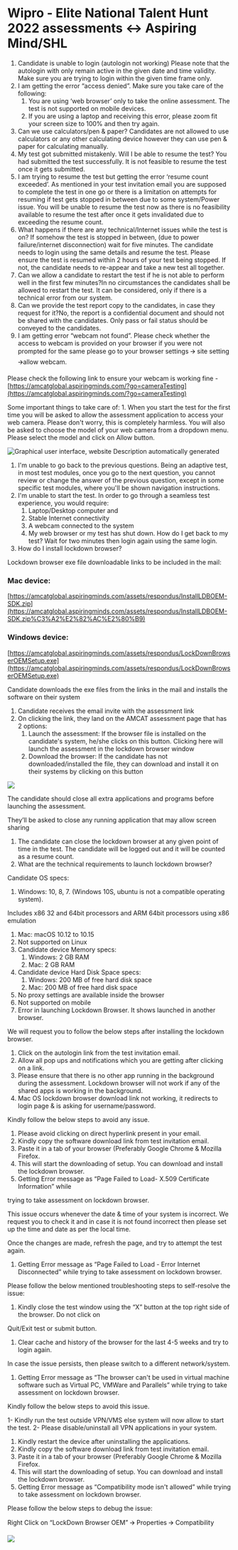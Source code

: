 # Wipro - Elite National Talent Hunt 2022 assessments &lt;-&gt; Aspiring Mind/SHL

1. Candidate is unable to login \(autologin not working\) Please note that the autologin with only remain active in the given date and time validity. Make sure you are trying to login within the given time frame only. 
2. I am getting the error “access denied”. Make sure you take care of the following:
   1. You are using ‘web browser’ only to take the online assessment. The test is not supported on mobile devices.
   2. If you are using a laptop and receiving this error, please zoom fit your screen size to 100% and then try again. 
3. Can we use calculators/pen & paper? Candidates are not allowed to use calculators or any other calculating device however they can use pen & paper for calculating manually. 
4. My test got submitted mistakenly. Will I be able to resume the test? You had submitted the test successfully. It is not feasible to resume the test once it gets submitted. 
5. I am trying to resume the test but getting the error ‘resume count exceeded’. As mentioned in your test invitation email you are supposed to complete the test in one go or there is a limitation on attempts for resuming if test gets stopped in between due to some system/Power issue. You will be unable to resume the test now as there is no feasibility available to resume the test after once it gets invalidated due to exceeding the resume count. 
6. What happens if there are any technical/Internet issues while the test is on? If somehow the test is stopped in between, \(due to power failure/internet disconnection\) wait for five minutes. The candidate needs to login using the same details and resume the test.  Please ensure the test is resumed within 2 hours of your test being stopped. If not, the candidate needs to re-appear and take a new test all together. 
7. Can we allow a candidate to restart the test if he is not able to perform well in the first few minutes?In no circumstances the candidates shall be allowed to restart the test. It can be considered, only if there is a technical error from our system. 
8. Can we provide the test report copy to the candidates, in case they request for it?No, the report is a confidential document and should not be shared with the candidates. Only pass or fail status should be conveyed to the candidates. 
9. I am getting error “webcam not found”. Please check whether the access to webcam is provided on your browser if you were not prompted for the same please go to your browser settings 🡪 site setting 🡪allow webcam.

Please check the following link to ensure your webcam is working fine - [https://amcatglobal.aspiringminds.com/?go=cameraTesting](https://amcatglobal.aspiringminds.com/?go=cameraTesting)  


Some important things to take care of: 1. When you start the test for the first time you will be asked to allow the assessment application to access your web camera. Please don't worry, this is completely harmless. You will also be asked to choose the model of your web camera from a dropdown menu. Please select the model and click on Allow button.  
  


![Graphical user interface, website  Description automatically generated](https://lh4.googleusercontent.com/wwJmkDpZl7GTTamWcIbLm9a5oUE3V9BIb1TKGOahmDbMAnmP6pohIgFS12G2nLRf3ed2iRMcUzi3EuY3I4w97c1JsRZ5VOJE5bszbiO6uUaw3JkfJQiGi7R6rAzEK-nxI4aBhRxGGcWfgkEk4Q=s0)

1. I'm unable to go back to the previous questions. Being an adaptive test, in most test modules, once you go to the next question, you cannot review or change the answer of the previous question, except in some specific test modules, where you'll be shown navigation instructions. 
2. I'm unable to start the test. In order to go through a seamless test experience, you would require:
   1. Laptop/Desktop computer and
   2. Stable Internet connectivity
   3. A webcam connected to the system
   4. My web browser or my test has shut down. How do I get back to my test? Wait for two minutes then login again using the same login. 
3. How do I install lockdown browser?

Lockdown browser exe file downloadable links to be included in the mail:

### Mac device:

[https://amcatglobal.aspiringminds.com/assets/respondus/InstallLDBOEM-SDK.zip](https://amcatglobal.aspiringminds.com/assets/respondus/InstallLDBOEM-SDK.zip%C3%A2%E2%82%AC%E2%80%B9)

### Windows device:

[https://amcatglobal.aspiringminds.com/assets/respondus/LockDownBrowserOEMSetup.exe](https://amcatglobal.aspiringminds.com/assets/respondus/LockDownBrowserOEMSetup.exe)  


Candidate downloads the exe files from the links in the mail and installs the software on their system

1. Candidate receives the email invite with the assessment link
2. On clicking the link, they land on the AMCAT assessment page that has 2 options:
   1. Launch the assessment: If the browser file is installed on the candidate's system, he/she clicks on this button. Clicking here will launch the assessment in the lockdown browser window
   2. Download the browser: If the candidate has not downloaded/installed the file, they can download and install it on their systems by clicking on this button

![](https://lh6.googleusercontent.com/WO7B8Hw_R0MtCWKiuV6MlAI3OsH0YYxTT7cl1AaqlKmdiAvdoVZB1QMBqsfPONiRmpO7gH0CZQLnXDiqit9bQjLOz6bOb1EvcRyFN1m40VYOb7nMA8ZTuwTvOW9qcPDPKiLT2n61yMsm2RNo8g=s0)

The candidate should close all extra applications and programs before launching the assessment.

They’ll be asked to close any running application that may allow screen sharing

1. The candidate can close the lockdown browser at any given point of time in the test. The candidate will be logged out and it will be counted as a resume count.
2. What are the technical requirements to launch lockdown browser?

Candidate OS specs:

1. Windows: 10, 8, 7. \(Windows 10S, ubuntu is not a compatible operating system\).

Includes x86 32 and 64bit processors and ARM 64bit processors using x86 emulation

1. Mac: macOS 10.12 to 10.15
2. Not supported on Linux
3. Candidate device Memory specs:
   1. Windows: 2 GB RAM
   2. Mac: 2 GB RAM
4. Candidate device Hard Disk Space specs:
   1. Windows: 200 MB of free hard disk space
   2. Mac: 200 MB of free hard disk space
5. No proxy settings are available inside the browser
6. Not supported on mobile
7. Error in launching Lockdown Browser. It shows launched in another browser.

We will request you to follow the below steps after installing the lockdown browser.

1. Click on the autologin link from the test invitation email.
2. Allow all pop ups and notifications which you are getting after clicking on a link.
3. Please ensure that there is no other app running in the background during the assessment. Lockdown browser will not work if any of the shared apps is working in the background. 
4. Mac OS lockdown browser download link not working, it redirects to login page & is asking for username/password.

Kindly follow the below steps to avoid any issue.

1. Please avoid clicking on direct hyperlink present in your email.
2. Kindly copy the software download link from test invitation email.
3. Paste it in a tab of your browser \(Preferably Google Chrome & Mozilla Firefox.
4. This will start the downloading of setup. You can download and install the lockdown browser.
5. Getting Error message as “Page Failed to Load- X.509 Certificate Information” while

trying to take assessment on lockdown browser.  


This issue occurs whenever the date & time of your system is incorrect. We request you to check it and in case it is not found incorrect then please set up the time and date as per the local time.

Once the changes are made, refresh the page, and try to attempt the test again.

1. Getting Error message as “Page Failed to Load - Error Internet Disconnected” while trying to take assessment on lockdown browser.

Please follow the below mentioned troubleshooting steps to self-resolve the issue:

1. Kindly close the test window using the “X” button at the top right side of the browser. Do not click on

Quit/Exit test or submit button.

1. Clear cache and history of the browser for the last 4-5 weeks and try to login again.

In case the issue persists, then please switch to a different network/system.

1. Getting Error message as “The browser can't be used in virtual machine software such as Virtual PC, VMWare and Parallels” while trying to take assessment on lockdown browser.

Kindly follow the below steps to avoid this issue.

1- Kindly run the test outside VPN/VMS else system will now allow to start the test. 2- Please disable/uninstall all VPN applications in your system.

1. Kindly restart the device after uninstalling the applications.
2. Kindly copy the software download link from test invitation email.
3. Paste it in a tab of your browser \(Preferably Google Chrome & Mozilla Firefox.
4. This will start the downloading of setup. You can download and install the lockdown browser.
5. Getting Error message as “Compatibility mode isn't allowed” while trying to take assessment on lockdown browser.

Please follow the below steps to debug the issue:

Right Click on “LockDown Browser OEM” 🡪 Properties 🡪 Compatibility  
  
  
![](https://lh6.googleusercontent.com/1X1HodZ39JmMdQ64GaX2-f6yz_n4s7l-yQ6SSjxK12BwWjW_U2jwfQ6M9SclknpH0q7JNLaiqTlUzUFZTs6DxMZDNOib7fNpo-GR3EjI3VLVcIG5nvoTRF65BVyh5wpkjJUdOXcQB1a04y7JTQ=s0)


